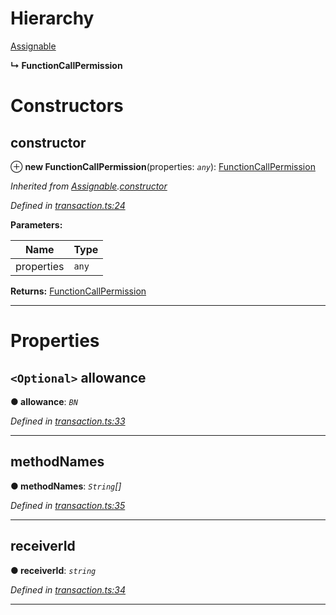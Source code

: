 

# Hierarchy

 [Assignable](_transaction_.assignable.md)

**↳ FunctionCallPermission**

# Constructors

<a id="constructor"></a>

##  constructor

⊕ **new FunctionCallPermission**(properties: *`any`*): [FunctionCallPermission](_transaction_.functioncallpermission.md)

*Inherited from [Assignable](_transaction_.assignable.md).[constructor](_transaction_.assignable.md#constructor)*

*Defined in [transaction.ts:24](https://github.com/nearprotocol/nearlib/blob/ce23775/src.ts/transaction.ts#L24)*

**Parameters:**

| Name | Type |
| ------ | ------ |
| properties | `any` |

**Returns:** [FunctionCallPermission](_transaction_.functioncallpermission.md)

___

# Properties

<a id="allowance"></a>

## `<Optional>` allowance

**● allowance**: *`BN`*

*Defined in [transaction.ts:33](https://github.com/nearprotocol/nearlib/blob/ce23775/src.ts/transaction.ts#L33)*

___
<a id="methodnames"></a>

##  methodNames

**● methodNames**: *`String`[]*

*Defined in [transaction.ts:35](https://github.com/nearprotocol/nearlib/blob/ce23775/src.ts/transaction.ts#L35)*

___
<a id="receiverid"></a>

##  receiverId

**● receiverId**: *`string`*

*Defined in [transaction.ts:34](https://github.com/nearprotocol/nearlib/blob/ce23775/src.ts/transaction.ts#L34)*

___


